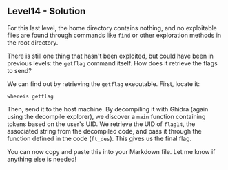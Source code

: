 ## **Level14 - Solution**

For this last level, the home directory contains nothing, and no exploitable files are found through commands like `find` or other exploration methods in the root directory.

There is still one thing that hasn't been exploited, but could have been in previous levels: the `getflag` command itself. How does it retrieve the flags to send?

We can find out by retrieving the `getflag` executable. First, locate it:

`whereis getflag`

Then, send it to the host machine. By decompiling it with Ghidra (again using the decompile explorer), we discover a `main` function containing tokens based on the user's UID. We retrieve the UID of `flag14`, the associated string from the decompiled code, and pass it through the function defined in the code (`ft_des`). This gives us the final flag.

You can now copy and paste this into your Markdown file. Let me know if anything else is needed!
